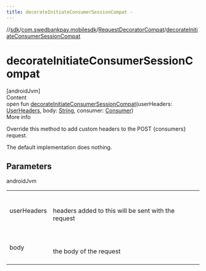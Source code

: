 ```yaml
---
title: decorateInitiateConsumerSessionCompat -
---
```

//[sdk](../../../index)/[com.swedbankpay.mobilesdk](../index)/[RequestDecoratorCompat](index)/[decorateInitiateConsumerSessionCompat](decorate-initiate-consumer-session-compat)



# decorateInitiateConsumerSessionCompat  
[androidJvm]  
Content  
open fun [decorateInitiateConsumerSessionCompat](decorate-initiate-consumer-session-compat)(userHeaders: [UserHeaders](../-user-headers/index), body: [String](https://kotlinlang.org/api/latest/jvm/stdlib/kotlin/-string/index.html), consumer: [Consumer](../-consumer/index))  
More info  


Override this method to add custom headers to the POST {consumers} request.



The default implementation does nothing.



## Parameters  
  
androidJvm  
  
| | |
|---|---|
| <a name="com.swedbankpay.mobilesdk/RequestDecoratorCompat/decorateInitiateConsumerSessionCompat/#com.swedbankpay.mobilesdk.UserHeaders#kotlin.String#com.swedbankpay.mobilesdk.Consumer/PointingToDeclaration/"></a>userHeaders| <a name="com.swedbankpay.mobilesdk/RequestDecoratorCompat/decorateInitiateConsumerSessionCompat/#com.swedbankpay.mobilesdk.UserHeaders#kotlin.String#com.swedbankpay.mobilesdk.Consumer/PointingToDeclaration/"></a><br><br>headers added to this will be sent with the request<br><br>|
| <a name="com.swedbankpay.mobilesdk/RequestDecoratorCompat/decorateInitiateConsumerSessionCompat/#com.swedbankpay.mobilesdk.UserHeaders#kotlin.String#com.swedbankpay.mobilesdk.Consumer/PointingToDeclaration/"></a>body| <a name="com.swedbankpay.mobilesdk/RequestDecoratorCompat/decorateInitiateConsumerSessionCompat/#com.swedbankpay.mobilesdk.UserHeaders#kotlin.String#com.swedbankpay.mobilesdk.Consumer/PointingToDeclaration/"></a><br><br>the body of the request<br><br>|
  
  



